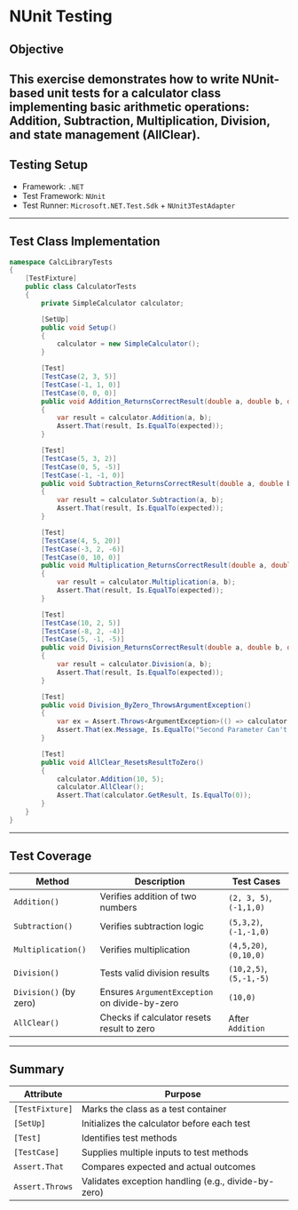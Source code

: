 # NUnit Testing
## Objective
This exercise demonstrates how to write NUnit-based unit tests for a calculator class implementing basic arithmetic operations: Addition, Subtraction, Multiplication, Division, and state management (AllClear).
---
## Testing Setup

- Framework: `.NET`
- Test Framework: `NUnit`
- Test Runner: `Microsoft.NET.Test.Sdk` + `NUnit3TestAdapter`
---
## Test Class Implementation
```csharp
namespace CalcLibraryTests
{
    [TestFixture]
    public class CalculatorTests
    {
        private SimpleCalculator calculator;

        [SetUp]
        public void Setup()
        {
            calculator = new SimpleCalculator();
        }

        [Test]
        [TestCase(2, 3, 5)]
        [TestCase(-1, 1, 0)]
        [TestCase(0, 0, 0)]
        public void Addition_ReturnsCorrectResult(double a, double b, double expected)
        {
            var result = calculator.Addition(a, b);
            Assert.That(result, Is.EqualTo(expected));
        }

        [Test]
        [TestCase(5, 3, 2)]
        [TestCase(0, 5, -5)]
        [TestCase(-1, -1, 0)]
        public void Subtraction_ReturnsCorrectResult(double a, double b, double expected)
        {
            var result = calculator.Subtraction(a, b);
            Assert.That(result, Is.EqualTo(expected));
        }

        [Test]
        [TestCase(4, 5, 20)]
        [TestCase(-3, 2, -6)]
        [TestCase(0, 10, 0)]
        public void Multiplication_ReturnsCorrectResult(double a, double b, double expected)
        {
            var result = calculator.Multiplication(a, b);
            Assert.That(result, Is.EqualTo(expected));
        }

        [Test]
        [TestCase(10, 2, 5)]
        [TestCase(-8, 2, -4)]
        [TestCase(5, -1, -5)]
        public void Division_ReturnsCorrectResult(double a, double b, double expected)
        {
            var result = calculator.Division(a, b);
            Assert.That(result, Is.EqualTo(expected));
        }

        [Test]
        public void Division_ByZero_ThrowsArgumentException()
        {
            var ex = Assert.Throws<ArgumentException>(() => calculator.Division(10, 0));
            Assert.That(ex.Message, Is.EqualTo("Second Parameter Can't be Zero"));
        }

        [Test]
        public void AllClear_ResetsResultToZero()
        {
            calculator.Addition(10, 5);
            calculator.AllClear();
            Assert.That(calculator.GetResult, Is.EqualTo(0));
        }
    }
}
```
---
## Test Coverage
| Method                 | Description                                   | Test Cases              |
| ---------------------- | --------------------------------------------- | ----------------------- |
| `Addition()`           | Verifies addition of two numbers              | `(2, 3, 5)`, `(-1,1,0)` |
| `Subtraction()`        | Verifies subtraction logic                    | `(5,3,2)`, `(-1,-1,0)`  |
| `Multiplication()`     | Verifies multiplication                       | `(4,5,20)`, `(0,10,0)`  |
| `Division()`           | Tests valid division results                  | `(10,2,5)`, `(5,-1,-5)` |
| `Division()` (by zero) | Ensures `ArgumentException` on divide-by-zero | `(10,0)`                |
| `AllClear()`           | Checks if calculator resets result to zero    | After `Addition`        |
---
## Summary
| Attribute       | Purpose                                             |
| --------------- | --------------------------------------------------- |
| `[TestFixture]` | Marks the class as a test container                 |
| `[SetUp]`       | Initializes the calculator before each test         |
| `[Test]`        | Identifies test methods                             |
| `[TestCase]`    | Supplies multiple inputs to test methods            |
| `Assert.That`   | Compares expected and actual outcomes               |
| `Assert.Throws` | Validates exception handling (e.g., divide-by-zero) |
